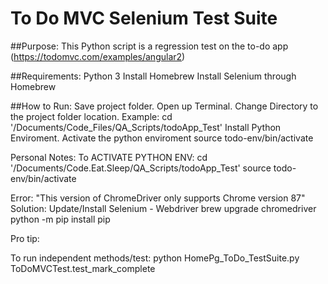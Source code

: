 # To Do MVC Selenium Test Suite
##Purpose: 
This Python script is a regression test on the to-do app (https://todomvc.com/examples/angular2)

##Requirements: 
Python 3 
Install Homebrew
Install Selenium through Homebrew

##How to Run: 
Save project folder.
Open up Terminal. 
Change Directory to the project folder location. Example: cd '/Documents/Code_Files/QA_Scripts/todoApp_Test'
Install Python Enviroment.
 Activate the python enviroment  source todo-env/bin/activate  









Personal Notes: 
To ACTIVATE PYTHON ENV:
    cd '/Documents/Code.Eat.Sleep/QA_Scripts/todoApp_Test'
    source todo-env/bin/activate  

Error: "This version of ChromeDriver only supports Chrome version 87"
Solution: Update/Install Selenium - Webdriver
    brew upgrade chromedriver
    python -m pip install pip

Pro tip: <!-- *history* shows last used commands-->

To run independent methods/test:
    python HomePg_ToDo_TestSuite.py ToDoMVCTest.test_mark_complete 

